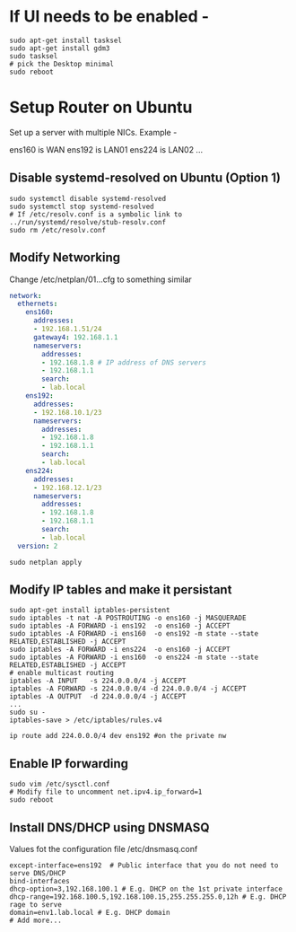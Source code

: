 
# If UI needs to be enabled - 

```
sudo apt-get install tasksel
sudo apt-get install gdm3
sudo tasksel
# pick the Desktop minimal
sudo reboot
```

# Setup Router on Ubuntu

Set up a server with multiple NICs. Example - 

ens160 is WAN
ens192 is LAN01
ens224 is LAN02
...

## Disable systemd-resolved on Ubuntu (Option 1)
```shell
sudo systemctl disable systemd-resolved
sudo systemctl stop systemd-resolved
# If /etc/resolv.conf is a symbolic link to ../run/systemd/resolve/stub-resolv.conf
sudo rm /etc/resolv.conf
```

## Modify Networking
Change /etc/netplan/01...cfg to something similar
```yaml
network:
  ethernets:
    ens160:
      addresses:
      - 192.168.1.51/24
      gateway4: 192.168.1.1
      nameservers:
        addresses:
        - 192.168.1.8 # IP address of DNS servers
        - 192.168.1.1
        search:
        - lab.local
    ens192:
      addresses:
      - 192.168.10.1/23
      nameservers:
        addresses:
        - 192.168.1.8
        - 192.168.1.1
        search:
        - lab.local
    ens224:
      addresses:
      - 192.168.12.1/23
      nameservers:
        addresses:
        - 192.168.1.8
        - 192.168.1.1
        search:
        - lab.local
  version: 2
```

```shell
sudo netplan apply
```

## Modify IP tables and make it persistant

```shell
sudo apt-get install iptables-persistent
sudo iptables -t nat -A POSTROUTING -o ens160 -j MASQUERADE
sudo iptables -A FORWARD -i ens192  -o ens160 -j ACCEPT
sudo iptables -A FORWARD -i ens160  -o ens192 -m state --state RELATED,ESTABLISHED -j ACCEPT
sudo iptables -A FORWARD -i ens224  -o ens160 -j ACCEPT
sudo iptables -A FORWARD -i ens160  -o ens224 -m state --state RELATED,ESTABLISHED -j ACCEPT
# enable multicast routing
iptables -A INPUT   -s 224.0.0.0/4 -j ACCEPT
iptables -A FORWARD -s 224.0.0.0/4 -d 224.0.0.0/4 -j ACCEPT
iptables -A OUTPUT  -d 224.0.0.0/4 -j ACCEPT
...
sudo su - 
iptables-save > /etc/iptables/rules.v4

ip route add 224.0.0.0/4 dev ens192 #on the private nw

```

## Enable IP forwarding 

```shell 
sudo vim /etc/sysctl.conf 
# Modify file to uncomment net.ipv4.ip_forward=1
sudo reboot
```

## Install DNS/DHCP using DNSMASQ

Values fot the configuration file /etc/dnsmasq.conf

```shell
except-interface=ens192  # Public interface that you do not need to serve DNS/DHCP
bind-interfaces
dhcp-option=3,192.168.100.1 # E.g. DHCP on the 1st private interface
dhcp-range=192.168.100.5,192.168.100.15,255.255.255.0,12h # E.g. DHCP rage to serve
domain=env1.lab.local # E.g. DHCP domain
# Add more...
```
